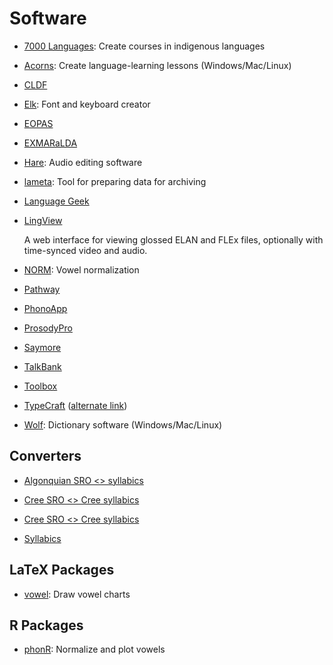 # Software

* [7000 Languages](https://www.7000.org/): Create courses in indigenous languages

* [Acorns](http://cs.sou.edu/~harveyd/acorns/): Create language-learning lessons (Windows/Mac/Linux)

* [CLDF](https://cldf.clld.org/)

* [Elk](http://acornslinguistics.com/): Font and keyboard creator

* [EOPAS](https://github.com/eopas/eopas)

* [EXMARaLDA](https://exmaralda.org/en/about-exmaralda/)

* [Hare](http://acornslinguistics.com/): Audio editing software

* [lameta](https://blogs.soas.ac.uk/elar/2020/04/30/introducing-lameta/): Tool for preparing data for archiving

* [Language Geek](http://www.languagegeek.com/)

* [LingView](https://github.com/BrownCLPS/LingView)

  A web interface for viewing glossed ELAN and FLEx files, optionally with time-synced video and audio.

* [NORM](http://lingtools.uoregon.edu/norm/norm1.php): Vowel normalization

* [Pathway](https://software.sil.org/pathway/)

* [PhonoApp](http://www.phonoapps.com/)

* [ProsodyPro](http://www.homepages.ucl.ac.uk/~uclyyix/ProsodyPro/)

* [Saymore](https://software.sil.org/saymore/)

* [TalkBank](https://talkbank.org/)

* [Toolbox](https://software.sil.org/toolbox/)

* [TypeCraft](https://typecraft.org) ([alternate link](https://tc.polytext.io/tc2wiki/Main_Page))

* [Wolf](http://cs.sou.edu/~harveyd/wolf/): Dictionary software (Windows/Mac/Linux)

## Converters

* [Algonquian SRO <> syllabics](https://syllabics.atlas-ling.ca/)

* [Cree SRO <> Cree syllabics](https://syllabics.app/)

* [Cree SRO <> Cree syllabics](http://www.creedictionary.com/converter/maskwacis.php)

* [Syllabics](http://www.syllabics.net/)

## LaTeX Packages

* [vowel](https://ctan.org/pkg/vowel): Draw vowel charts

## R Packages

* [phonR](https://cran.r-project.org/web/packages/phonR/index.html): Normalize and plot vowels
